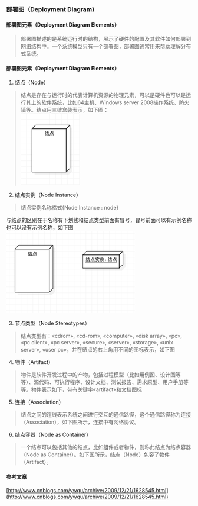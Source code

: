 ### 部署图（Deployment Diagram)
#### 部署图元素（Deployment Diagram Elements）
> 部署图描述的是系统运行时的结构，展示了硬件的配置及其软件如何部署到网络结构中。一个系统模型只有一个部署图，部署图通常用来帮助理解分布式系统。

#### 部署图元素（Deployment Diagram Elements）
1. 结点（Node）
>  结点是存在与运行时的代表计算机资源的物理元素，可以是硬件也可以是运行其上的软件系统，比如64主机、Windows server 2008操作系统、防火墙等。结点用三维盒装表示，如下图：<br>
![](image/Deployment/结点.png)

2. 结点实例（Node Instance）
>结点实例名称格式{Node Instance : node}

  与结点的区别在于名称有下划线和结点类型前面有冒号，冒号前面可以有示例名称也可以没有示例名称，如下图<br>
  ![](image/Deployment/结点实例.png)

3. 节点类型（Node Stereotypes）
>结点类型有：«cdrom», «cd-rom», «computer», «disk array», «pc», «pc client», «pc server», «secure», «server», «storage», «unix server», «user pc»，并在结点的右上角用不同的图标表示，如下图

4. 物件（Artifact）
>  物件是软件开发过程中的产物，包括过程模型（比如用例图、设计图等等）、源代码、可执行程序、设计文档、测试报告、需求原型、用户手册等等。物件表示如下，带有关键字«artifact»和文档图标

5. 连接（Association）
>结点之间的连线表示系统之间进行交互的通信路径，这个通信路径称为连接（Association），如下图所示，连接中有网络协议。

6. 结点容器（Node as Container）
 >一个结点可以包括其他的结点，比如组件或者物件，则称此结点为结点容器（Node as Container）。如下图所示，结点（Node）包容了物件（Artifact）。

#### 参考文章
[http://www.cnblogs.com/ywqu/archive/2009/12/21/1628545.html](http://www.cnblogs.com/ywqu/archive/2009/12/21/1628545.html)

